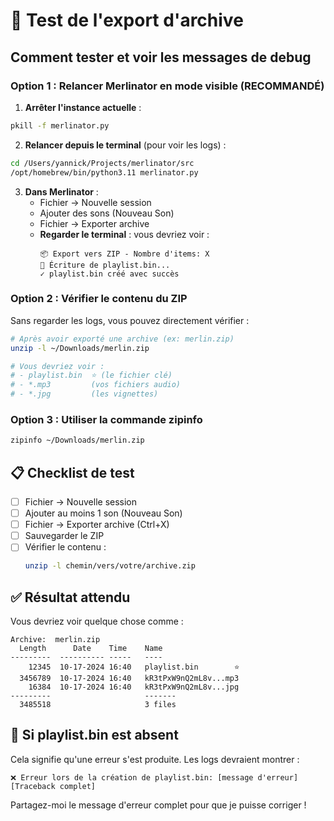 # 🧪 Test de l'export d'archive

## Comment tester et voir les messages de debug

### Option 1 : Relancer Merlinator en mode visible (RECOMMANDÉ)

1. **Arrêter l'instance actuelle** :
```bash
pkill -f merlinator.py
```

2. **Relancer depuis le terminal** (pour voir les logs) :
```bash
cd /Users/yannick/Projects/merlinator/src
/opt/homebrew/bin/python3.11 merlinator.py
```

3. **Dans Merlinator** :
   - Fichier → Nouvelle session
   - Ajouter des sons (Nouveau Son)
   - Fichier → Exporter archive
   - **Regarder le terminal** : vous devriez voir :
     ```
     📦 Export vers ZIP - Nombre d'items: X
     📝 Écriture de playlist.bin...
     ✓ playlist.bin créé avec succès
     ```

### Option 2 : Vérifier le contenu du ZIP

Sans regarder les logs, vous pouvez directement vérifier :

```bash
# Après avoir exporté une archive (ex: merlin.zip)
unzip -l ~/Downloads/merlin.zip

# Vous devriez voir :
# - playlist.bin  ⭐ (le fichier clé)
# - *.mp3         (vos fichiers audio)
# - *.jpg         (les vignettes)
```

### Option 3 : Utiliser la commande zipinfo

```bash
zipinfo ~/Downloads/merlin.zip
```

## 📋 Checklist de test

- [ ] Fichier → Nouvelle session
- [ ] Ajouter au moins 1 son (Nouveau Son)
- [ ] Fichier → Exporter archive (Ctrl+X)
- [ ] Sauvegarder le ZIP
- [ ] Vérifier le contenu :
  ```bash
  unzip -l chemin/vers/votre/archive.zip
  ```

## ✅ Résultat attendu

Vous devriez voir quelque chose comme :

```
Archive:  merlin.zip
  Length      Date    Time    Name
---------  ---------- -----   ----
    12345  10-17-2024 16:40   playlist.bin        ⭐
  3456789  10-17-2024 16:40   kR3tPxW9nQ2mL8v...mp3
    16384  10-17-2024 16:40   kR3tPxW9nQ2mL8v...jpg
---------                     -------
  3485518                     3 files
```

## 🐛 Si playlist.bin est absent

Cela signifie qu'une erreur s'est produite. Les logs devraient montrer :

```
❌ Erreur lors de la création de playlist.bin: [message d'erreur]
[Traceback complet]
```

Partagez-moi le message d'erreur complet pour que je puisse corriger !

